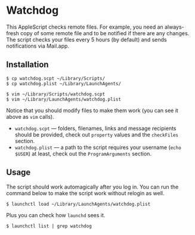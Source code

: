 # Watchdog

This AppleScript checks remote files. For example, you need
an always-fresh copy of some remote file and to be notified if there are
any changes. The script checks your files every 5 hours (by default) and
sends notifications via Mail.app.

## Installation

```
$ cp watchdog.scpt ~/Library/Scripts/
$ cp watchdog.plist ~/Library/LaunchAgents/

$ vim ~/Library/Scripts/watchdog.scpt
$ vim ~/Library/LaunchAgents/watchdog.plist
```

Notice that you should modify files to make them work (you can see it above as `vim` calls).

* `watchdog.scpt` — folders, filenames, links and message recipients should be provided, check out `property` values and the `checkFiles` section.
* `watchdog.plist` — a path to the script requires your username (`echo $USER`) at least, check out the `ProgramArguments` section.

## Usage

The script should work automagically after you log in.
You can run the command below to make the script work without relogin as well.

```
$ launchctl load ~/Library/LaunchAgents/watchdog.plist
```

Plus you can check how `launchd` sees it.

```
$ launchctl list | grep watchdog
```
